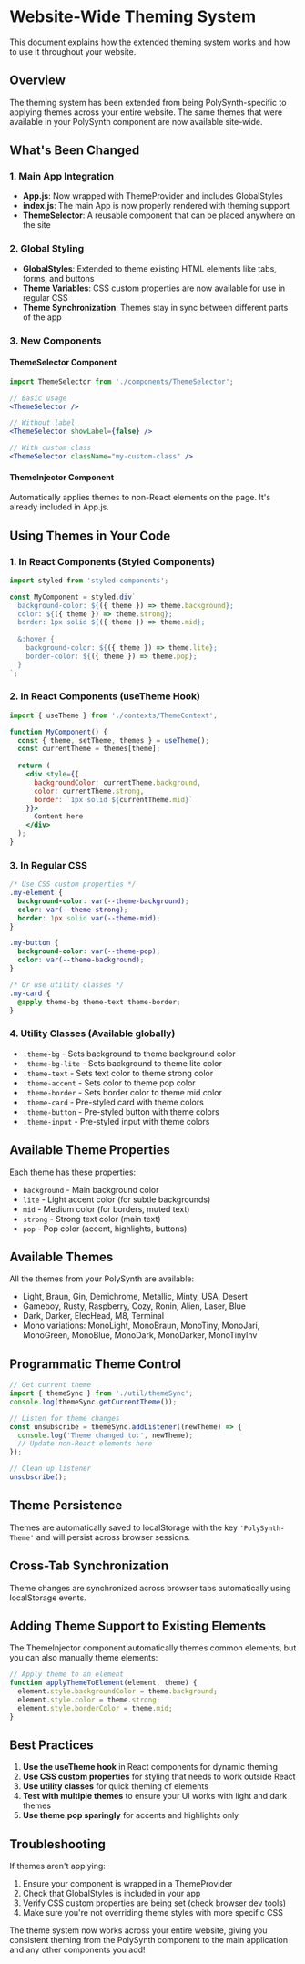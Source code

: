 # Website-Wide Theming System

This document explains how the extended theming system works and how to use it throughout your website.

## Overview

The theming system has been extended from being PolySynth-specific to applying themes across your entire website. The same themes that were available in your PolySynth component are now available site-wide.

## What's Been Changed

### 1. Main App Integration
- **App.js**: Now wrapped with ThemeProvider and includes GlobalStyles
- **index.js**: The main App is now properly rendered with theming support
- **ThemeSelector**: A reusable component that can be placed anywhere on the site

### 2. Global Styling
- **GlobalStyles**: Extended to theme existing HTML elements like tabs, forms, and buttons
- **Theme Variables**: CSS custom properties are now available for use in regular CSS
- **Theme Synchronization**: Themes stay in sync between different parts of the app

### 3. New Components

#### ThemeSelector Component
```jsx
import ThemeSelector from './components/ThemeSelector';

// Basic usage
<ThemeSelector />

// Without label
<ThemeSelector showLabel={false} />

// With custom class
<ThemeSelector className="my-custom-class" />
```

#### ThemeInjector Component
Automatically applies themes to non-React elements on the page. It's already included in App.js.

## Using Themes in Your Code

### 1. In React Components (Styled Components)
```jsx
import styled from 'styled-components';

const MyComponent = styled.div`
  background-color: ${({ theme }) => theme.background};
  color: ${({ theme }) => theme.strong};
  border: 1px solid ${({ theme }) => theme.mid};
  
  &:hover {
    background-color: ${({ theme }) => theme.lite};
    border-color: ${({ theme }) => theme.pop};
  }
`;
```

### 2. In React Components (useTheme Hook)
```jsx
import { useTheme } from './contexts/ThemeContext';

function MyComponent() {
  const { theme, setTheme, themes } = useTheme();
  const currentTheme = themes[theme];
  
  return (
    <div style={{
      backgroundColor: currentTheme.background,
      color: currentTheme.strong,
      border: `1px solid ${currentTheme.mid}`
    }}>
      Content here
    </div>
  );
}
```

### 3. In Regular CSS
```css
/* Use CSS custom properties */
.my-element {
  background-color: var(--theme-background);
  color: var(--theme-strong);
  border: 1px solid var(--theme-mid);
}

.my-button {
  background-color: var(--theme-pop);
  color: var(--theme-background);
}

/* Or use utility classes */
.my-card {
  @apply theme-bg theme-text theme-border;
}
```

### 4. Utility Classes (Available globally)
- `.theme-bg` - Sets background to theme background color
- `.theme-bg-lite` - Sets background to theme lite color
- `.theme-text` - Sets text color to theme strong color
- `.theme-accent` - Sets color to theme pop color
- `.theme-border` - Sets border color to theme mid color
- `.theme-card` - Pre-styled card with theme colors
- `.theme-button` - Pre-styled button with theme colors
- `.theme-input` - Pre-styled input with theme colors

## Available Theme Properties

Each theme has these properties:
- `background` - Main background color
- `lite` - Light accent color (for subtle backgrounds)
- `mid` - Medium color (for borders, muted text)
- `strong` - Strong text color (main text)
- `pop` - Pop color (accent, highlights, buttons)

## Available Themes

All the themes from your PolySynth are available:
- Light, Braun, Gin, Demichrome, Metallic, Minty, USA, Desert
- Gameboy, Rusty, Raspberry, Cozy, Ronin, Alien, Laser, Blue
- Dark, Darker, ElecHead, M8, Terminal
- Mono variations: MonoLight, MonoBraun, MonoTiny, MonoJari, MonoGreen, MonoBlue, MonoDark, MonoDarker, MonoTinyInv

## Programmatic Theme Control

```javascript
// Get current theme
import { themeSync } from './util/themeSync';
console.log(themeSync.getCurrentTheme());

// Listen for theme changes
const unsubscribe = themeSync.addListener((newTheme) => {
  console.log('Theme changed to:', newTheme);
  // Update non-React elements here
});

// Clean up listener
unsubscribe();
```

## Theme Persistence

Themes are automatically saved to localStorage with the key `'PolySynth-Theme'` and will persist across browser sessions.

## Cross-Tab Synchronization

Theme changes are synchronized across browser tabs automatically using localStorage events.

## Adding Theme Support to Existing Elements

The ThemeInjector component automatically themes common elements, but you can also manually theme elements:

```javascript
// Apply theme to an element
function applyThemeToElement(element, theme) {
  element.style.backgroundColor = theme.background;
  element.style.color = theme.strong;
  element.style.borderColor = theme.mid;
}
```

## Best Practices

1. **Use the useTheme hook** in React components for dynamic theming
2. **Use CSS custom properties** for styling that needs to work outside React
3. **Use utility classes** for quick theming of elements
4. **Test with multiple themes** to ensure your UI works with light and dark themes
5. **Use theme.pop sparingly** for accents and highlights only

## Troubleshooting

If themes aren't applying:
1. Ensure your component is wrapped in a ThemeProvider
2. Check that GlobalStyles is included in your app
3. Verify CSS custom properties are being set (check browser dev tools)
4. Make sure you're not overriding theme styles with more specific CSS

The theme system now works across your entire website, giving you consistent theming from the PolySynth component to the main application and any other components you add!
